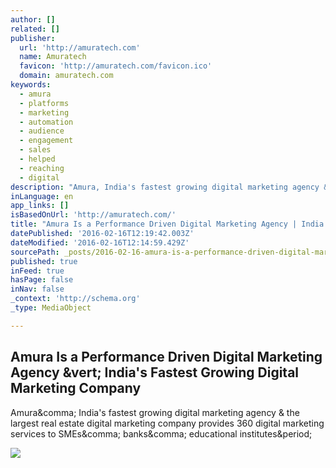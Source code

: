 ```yaml
---
author: []
related: []
publisher:
  url: 'http://amuratech.com'
  name: Amuratech
  favicon: 'http://amuratech.com/favicon.ico'
  domain: amuratech.com
keywords:
  - amura
  - platforms
  - marketing
  - automation
  - audience
  - engagement
  - sales
  - helped
  - reaching
  - digital
description: "Amura, India's fastest growing digital marketing agency & the largest real estate digital marketing company provides 360 digital marketing services to SMEs, banks, educational institutes."
inLanguage: en
app_links: []
isBasedOnUrl: 'http://amuratech.com/'
title: "Amura Is a Performance Driven Digital Marketing Agency | India's Fastest Growing Digital Marketing Company"
datePublished: '2016-02-16T12:19:42.003Z'
dateModified: '2016-02-16T12:14:59.429Z'
sourcePath: _posts/2016-02-16-amura-is-a-performance-driven-digital-marketing-agency-or-ind.md
published: true
inFeed: true
hasPage: false
inNav: false
_context: 'http://schema.org'
_type: MediaObject

---
```

<article style=""><h1>Amura Is a Performance Driven Digital Marketing Agency &amp;vert; India's Fastest Growing Digital Marketing Company</h1><p>Amura&amp;comma; India's fastest growing digital marketing agency &amp; the largest real estate digital marketing company provides 360 digital marketing services to SMEs&amp;comma; banks&amp;comma; educational institutes&amp;period;</p><img src="http://amuratech.com/assets/partnerbadge-dropshadow-285x104-d1cd481937634eab5d0f1d6ccdc5a681.png" /></article>